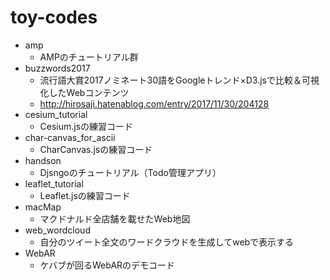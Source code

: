 # toy-codes

- amp
	- AMPのチュートリアル群
- buzzwords2017
	- 流行語大賞2017ノミネート30語をGoogleトレンド×D3.jsで比較＆可視化したWebコンテンツ
	- http://hirosaji.hatenablog.com/entry/2017/11/30/204128
- cesium_tutorial
	- Cesium.jsの練習コード
- char-canvas_for_ascii
	- CharCanvas.jsの練習コード
- handson
	- Djsngoのチュートリアル（Todo管理アプリ）
- leaflet_tutorial
	- Leaflet.jsの練習コード
- macMap
	- マクドナルド全店舗を載せたWeb地図
- web_wordcloud
	- 自分のツイート全文のワードクラウドを生成してwebで表示する
- WebAR
	- ケバブが回るWebARのデモコード
